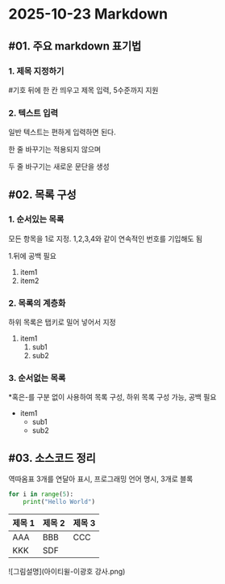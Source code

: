 # 2025-10-23 Markdown


## #01. 주요 markdown 표기법
### 1. 제목 지정하기
#기호 뒤에 한 칸 띄우고 제목 입력, 5수준까지 지원 

### 2. 텍스트 입력
일반 텍스트는 편하게 입력하면 된다.

한 줄 바꾸기는 적용되지 않으며

두 줄 바구기는 새로운 문단을 생성

## #02. 목록 구성
### 1. 순서있는 목록
모든 항목을 1로 지정. 1,2,3,4와 같이 연속적인 번호를 기입해도 됨

1.뒤에 공백 필요
1. item1
1. item2

### 2. 목록의 계층화
하위 목록은 탭키로 밀어 넣어서 지정
1. item1
   1. sub1
   2. sub2
### 3. 순서없는 목록
*혹은-를 구분 없이 사용하여 목록 구성, 하위 목록 구성 가능, 공백 필요
* item1
    - sub1
    - sub2


## #03. 소스코드 정리
역따옴표 3개를 연달아 표시, 프로그래밍 언어 명시, 3개로 블록
```python
for i in range(5):
    print("Hello World")
```

| 제목 1 | 제목 2 | 제목 3|
|--|--|--|
|AAA|BBB|CCC|
| KKK | SDF |  |


![그림설명](아이티윌-이광호 강사.png)
